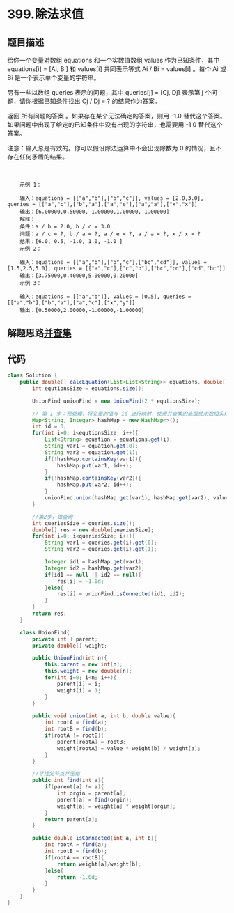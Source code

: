 # 399.除法求值

## 题目描述
给你一个变量对数组 equations 和一个实数值数组 values 作为已知条件，其中 equations[i] = [Ai, Bi] 和 values[i] 共同表示等式 Ai / Bi = values[i] 。每个 Ai 或 Bi 是一个表示单个变量的字符串。

另有一些以数组 queries 表示的问题，其中 queries[j] = [Cj, Dj] 表示第 j 个问题，请你根据已知条件找出 Cj / Dj = ? 的结果作为答案。

返回 所有问题的答案 。如果存在某个无法确定的答案，则用 -1.0 替代这个答案。如果问题中出现了给定的已知条件中没有出现的字符串，也需要用 -1.0 替代这个答案。

注意：输入总是有效的。你可以假设除法运算中不会出现除数为 0 的情况，且不存在任何矛盾的结果。

 

        示例 1：

        输入：equations = [["a","b"],["b","c"]], values = [2.0,3.0], queries = [["a","c"],["b","a"],["a","e"],["a","a"],["x","x"]]
        输出：[6.00000,0.50000,-1.00000,1.00000,-1.00000]
        解释：
        条件：a / b = 2.0, b / c = 3.0
        问题：a / c = ?, b / a = ?, a / e = ?, a / a = ?, x / x = ?
        结果：[6.0, 0.5, -1.0, 1.0, -1.0 ]
        示例 2：

        输入：equations = [["a","b"],["b","c"],["bc","cd"]], values = [1.5,2.5,5.0], queries = [["a","c"],["c","b"],["bc","cd"],["cd","bc"]]
        输出：[3.75000,0.40000,5.00000,0.20000]
        示例 3：

        输入：equations = [["a","b"]], values = [0.5], queries = [["a","b"],["b","a"],["a","c"],["x","y"]]
        输出：[0.50000,2.00000,-1.00000,-1.00000]



## 解题思路[并查集](https://leetcode-cn.com/problems/evaluate-division/solution/399-chu-fa-qiu-zhi-nan-du-zhong-deng-286-w45d/)


## 代码
```java
class Solution {
    public double[] calcEquation(List<List<String>> equations, double[] values, List<List<String>> queries) {
        int equtionsSize = equations.size();

        UnionFind unionFind = new UnionFind(2 * equtionsSize);

        // 第 1 步：预处理，将变量的值与 id 进行映射，使得并查集的底层使用数组实现，方便编码
        Map<String, Integer> hashMap = new HashMap<>();
        int id = 0;
        for(int i=0; i<equtionsSize; i++){
            List<String> equation = equations.get(i);
            String var1 = equation.get(0);
            String var2 = equation.get(1);
            if(!hashMap.containsKey(var1)){
                hashMap.put(var1, id++);
            }
            if(!hashMap.containsKey(var2)){
                hashMap.put(var2, id++);
            }
            unionFind.union(hashMap.get(var1), hashMap.get(var2), values[i]);
        }

        //第2步，做查询
        int queriesSize = queries.size();
        double[] res = new double[queriesSize];
        for(int i=0; i<queriesSize; i++){
            String var1 = queries.get(i).get(0);
            String var2 = queries.get(i).get(1);

            Integer id1 = hashMap.get(var1);
            Integer id2 = hashMap.get(var2);
            if(id1 == null || id2 == null){
                res[i] = -1.0d;
            }else{
                res[i] = unionFind.isConnected(id1, id2);            
            }
        }
        return res;
    }

    class UnionFind{
        private int[] parent;
        private double[] weight;

        public UnionFind(int n){
            this.parent = new int[n];
            this.weight = new double[n];
            for(int i=0; i<n; i++){
                parent[i] = i;
                weight[i] = 1;
            }
        }

        public void union(int a, int b, double value){
            int rootA = find(a);
            int rootB = find(b);
            if(rootA != rootB){
                parent[rootA] = rootB;
                weight[rootA] = value * weight[b] / weight[a];
            }
        }

        //寻找父节点并压缩
        public int find(int a){
            if(parent[a] != a){
                int orgin = parent[a];
                parent[a] = find(orgin);
                weight[a] = weight[a] * weight[orgin];
            }
            return parent[a];
        }

        public double isConnected(int a, int b){
            int rootA = find(a);
            int rootB = find(b);
            if(rootA == rootB){
                return weight[a]/weight[b];
            }else{
                return -1.0d;
            }
        }
    }
}
```

